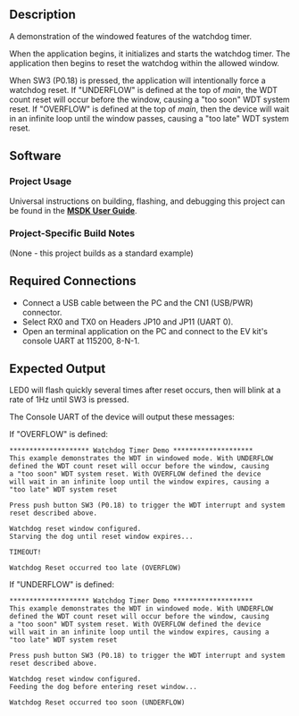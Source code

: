 ## Description

A demonstration of the windowed features of the watchdog timer.

When the application begins, it initializes and starts the watchdog timer. The application then begins to reset the watchdog within the allowed window. 

When SW3 (P0.18) is pressed, the application will intentionally force a watchdog reset. If "UNDERFLOW" is defined at the top of *main*, the WDT count reset will occur before the window, causing a "too soon" WDT system reset. If "OVERFLOW" is defined at the top of *main*, then the device will wait in an infinite loop until the window passes, causing a "too late" WDT system reset.

## Software

### Project Usage

Universal instructions on building, flashing, and debugging this project can be found in the **[MSDK User Guide](https://analogdevicesinc.github.io/msdk/USERGUIDE/)**.

### Project-Specific Build Notes

(None - this project builds as a standard example)

## Required Connections

-   Connect a USB cable between the PC and the CN1 (USB/PWR) connector.
-   Select RX0 and TX0 on Headers JP10 and JP11 (UART 0).
-   Open an terminal application on the PC and connect to the EV kit's console UART at 115200, 8-N-1.

## Expected Output

LED0 will flash quickly several times after reset occurs, then will blink at a rate of 1Hz until SW3 is pressed. 

The Console UART of the device will output these messages:

If "OVERFLOW" is defined:

```
******************** Watchdog Timer Demo ********************
This example demonstrates the WDT in windowed mode. With UNDERFLOW
defined the WDT count reset will occur before the window, causing
a "too soon" WDT system reset. With OVERFLOW defined the device
will wait in an infinite loop until the window expires, causing a
"too late" WDT system reset

Press push button SW3 (P0.18) to trigger the WDT interrupt and system
reset described above.

Watchdog reset window configured.
Starving the dog until reset window expires...

TIMEOUT!

Watchdog Reset occurred too late (OVERFLOW)
```

If "UNDERFLOW" is defined:

```
******************** Watchdog Timer Demo ********************
This example demonstrates the WDT in windowed mode. With UNDERFLOW
defined the WDT count reset will occur before the window, causing
a "too soon" WDT system reset. With OVERFLOW defined the device
will wait in an infinite loop until the window expires, causing a
"too late" WDT system reset

Press push button SW3 (P0.18) to trigger the WDT interrupt and system
reset described above.

Watchdog reset window configured.
Feeding the dog before entering reset window...

Watchdog Reset occurred too soon (UNDERFLOW)
```

